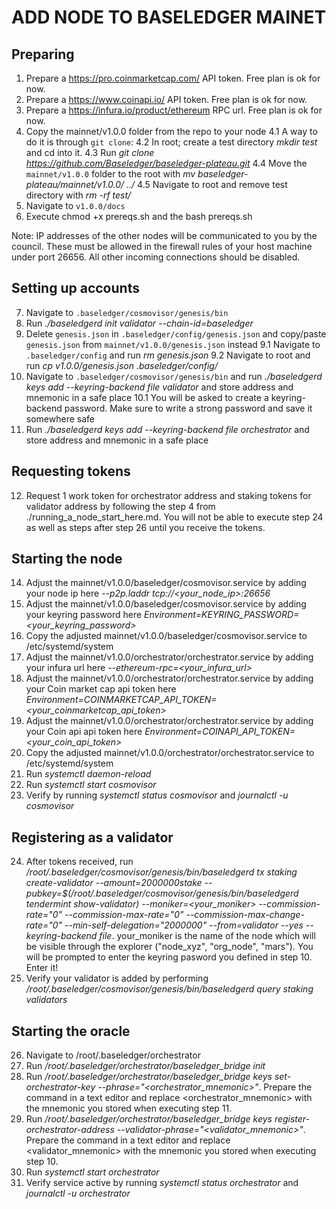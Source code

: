 # ADD NODE TO BASELEDGER MAINET


## Preparing

1.  Prepare a https://pro.coinmarketcap.com/ API token. Free plan is ok for now.
2.  Prepare a https://www.coinapi.io/ API token. Free plan is ok for now.
3.  Prepare a https://infura.io/product/ethereum RPC url. Free plan is ok for now.
4.  Copy the mainnet/v1.0.0 folder from the repo to your node
    4.1 A way to do it is through `git clone`:
    4.2 In root; create a test directory *mkdir test* and cd into it.
    4.3 Run *git clone https://github.com/Baseledger/baseledger-plateau.git*
    4.4 Move the `mainnet/v1.0.0` folder to the root with *mv baseledger-plateau/mainnet/v1.0.0/ ../*
    4.5 Navigate to root and remove test directory with *rm -rf test/*
5.  Navigate to `v1.0.0/docs`
6.  Execute chmod +x prereqs.sh and the bash prereqs.sh

Note: IP addresses of the other nodes will be communicated to you by the council. These must be allowed in the firewall rules of your host machine under port 26656. All other incoming connections should be disabled.

## Setting up accounts

7.  Navigate to `.baseledger/cosmovisor/genesis/bin`
8.  Run *./baseledgerd init validator --chain-id=baseledger*
9.  Delete `genesis.json` in `.baseledger/config/genesis.json` and copy/paste `genesis.json` from `mainnet/v1.0.0/genesis.json` instead
    9.1 Navigate to `.baseledger/config` and run *rm genesis.json*
    9.2 Navigate to root and run *cp v1.0.0/genesis.json .baseledger/config/*
10.  Navigate to `.baseledger/cosmovisor/genesis/bin` and run *./baseledgerd keys add --keyring-backend file validator* and store address and  mnemonic in a safe place
    10.1 You will be asked to create a keyring-backend password. Make sure to write a strong password and save it somewhere safe
11. Run *./baseledgerd keys add --keyring-backend file orchestrator* and store address and mnemonic in a safe place

## Requesting tokens

12. Request 1 work token for orchestrator address and staking tokens for validator address by following the step 4 from ./running_a_node_start_here.md. You will not be able to execute step 24 as well as steps after step 26 until you receive the tokens.

## Starting the node

14. Adjust the mainnet/v1.0.0/baseledger/cosmovisor.service by adding your node ip here *--p2p.laddr tcp://<your_node_ip>:26656*
15. Adjust the mainnet/v1.0.0/baseledger/cosmovisor.service by adding your keyring password here *Environment=KEYRING_PASSWORD=<your_keyring_password>*
16. Copy the adjusted mainnet/v1.0.0/baseledger/cosmovisor.service to /etc/systemd/system
17. Adjust the mainnet/v1.0.0/orchestrator/orchestrator.service by adding your infura url here *--ethereum-rpc=<your_infura_url>*
18. Adjust the mainnet/v1.0.0/orchestrator/orchestrator.service by adding your Coin market cap api token here *Environment=COINMARKETCAP_API_TOKEN=<your_coinmarketcap_api_token>*
19. Adjust the mainnet/v1.0.0/orchestrator/orchestrator.service by adding your Coin api api token here *Environment=COINAPI_API_TOKEN=<your_coin_api_token>*
20. Copy the adjusted mainnet/v1.0.0/orchestrator/orchestrator.service to /etc/systemd/system
21. Run *systemctl daemon-reload*
22. Run *systemctl start cosmovisor*
23. Verify by running *systemctl status cosmovisor* and *journalctl -u cosmovisor*

## Registering as a validator

24. After tokens received, run */root/.baseledger/cosmovisor/genesis/bin/baseledgerd tx staking create-validator --amount=2000000stake --pubkey=$(/root/.baseledger/cosmovisor/genesis/bin/baseledgerd tendermint show-validator) --moniker=<your_moniker> --commission-rate="0" --commission-max-rate="0" --commission-max-change-rate="0" --min-self-delegation="2000000" --from=validator --yes --keyring-backend file*. your_moniker is the name of the node which will be visible through the explorer ("node_xyz", "org_node", "mars"). You will be prompted to enter the keyring pasword you defined in step 10. Enter it!
25. Verify your validator is added by performing */root/.baseledger/cosmovisor/genesis/bin/baseledgerd query staking validators*

## Starting the oracle

26. Navigate to /root/.baseledger/orchestrator
27. Run */root/.baseledger/orchestrator/baseledger_bridge init*
28. Run */root/.baseledger/orchestrator/baseledger_bridge keys set-orchestrator-key --phrase="<orchestrator_mnemonic>"*. Prepare the command in a text editor and replace <orchestrator_mnemonic>  with the mnemonic you stored when executing step 11.
29. Run */root/.baseledger/orchestrator/baseledger_bridge keys register-orchestrator-address --validator-phrase="<validator_mnemonic>"*. Prepare the command in a text editor and replace <validator_mnemonic>  with the mnemonic you stored when executing step 10.
30. Run *systemctl start orchestrator*
31. Verify service active by running *systemctl status orchestrator* and *journalctl -u orchestrator*
